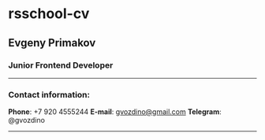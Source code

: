 rsschool-cv
===========
Evgeny Primakov
---------------

### Junior Frontend Developer

***

### Contact information:

**Phone**: +7 920 4555244
**E-mail**: gvozdino@gmail.com
**Telegram**: @gvozdino

***